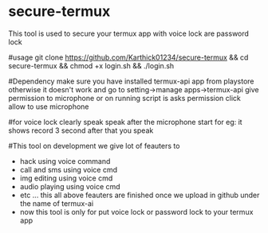 # secure-termux
This tool is used to secure your termux app with voice lock are password lock

#usage
git clone https://github.com/Karthick01234/secure-termux && cd secure-termux &&
chmod +x login.sh &&
./login.sh

#Dependency
make sure you have installed termux-api app from playstore otherwise it doesn't work
and go to setting->manage apps->termux-api give permission to microphone
or on running script is asks permission click allow to use microphone

#for voice lock
clearly speak
speak after the microphone start
for eg: it shows record 3 second after that you speak

#This tool on development we give lot of feauters to
* hack using voice command
* call and sms using voice cmd
* img editing using voice cmd
* audio playing using voice cmd
* etc ... this all above feauters are finished once we upload in github under the name of termux-ai
* now this tool is only for put voice lock or password lock to your termux app
